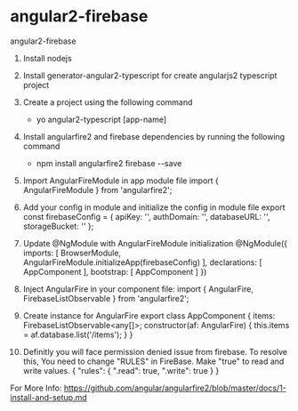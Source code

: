 # angular2-firebase
angular2-firebase

1. Install nodejs
2. Install generator-angular2-typescript for create angularjs2 typescript project
3. Create a project using the following command
    - yo angular2-typescript [app-name]
4. Install angularfire2 and firebase dependencies by running the following command
    - npm install angularfire2 firebase --save 
5. Import AngularFireModule in app module file
    import { AngularFireModule } from 'angularfire2';
6. Add your config in module and initialize the config in module file
        export const firebaseConfig = {
        apiKey: '<your-key>',
        authDomain: '<your-project-authdomain>',
        databaseURL: '<your-database-URL>',
        storageBucket: '<your-storage-bucket>'
        }; 

7. Update @NgModule with AngularFireModule initialization 
    @NgModule({
    imports: [
        BrowserModule,
        AngularFireModule.initializeApp(firebaseConfig)
    ],
    declarations: [ AppComponent ],
    bootstrap: [ AppComponent ]
    })
8. Inject AngularFire in your component file:
    import { AngularFire, FirebaseListObservable } from 'angularfire2';
9. Create instance for AngularFire
        export class AppComponent {
        items: FirebaseListObservable<any[]>;
        constructor(af: AngularFire) {
            this.items = af.database.list('/items');
        }
        }
10. Definitly you will face permission denied issue from firebase. To resolve this, You need to change "RULES" in FireBase. Make "true" to read and write values.
{
  "rules": {
    ".read": true,
    ".write": true
  }
}   

For More Info: https://github.com/angular/angularfire2/blob/master/docs/1-install-and-setup.md